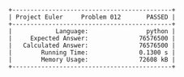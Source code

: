     +--------------------------------------------+
    | Project Euler     Problem 012       PASSED |
    +--------------------------------------------+
    |            Language:                python |
    |     Expected Answer:              76576500 |
    |   Calculated Answer:              76576500 |
    |        Running Time:              0.1300 s |
    |        Memory Usage:              72608 kB |
    +--------------------------------------------+
